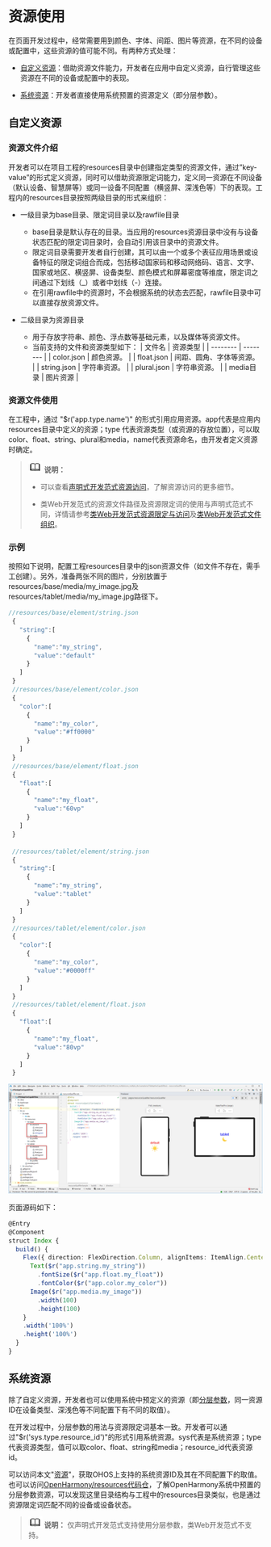 # 资源使用


在页面开发过程中，经常需要用到颜色、字体、间距、图片等资源，在不同的设备或配置中，这些资源的值可能不同。有两种方式处理：


- [自定义资源](#自定义资源)：借助资源文件能力，开发者在应用中自定义资源，自行管理这些资源在不同的设备或配置中的表现。

- [系统资源](#系统资源)：开发者直接使用系统预置的资源定义（即分层参数）。


## 自定义资源


### 资源文件介绍

开发者可以在项目工程的resources目录中创建指定类型的资源文件，通过”key-value”的形式定义资源，同时可以借助资源限定词能力，定义同一资源在不同设备（默认设备、智慧屏等）或同一设备不同配置（横竖屏、深浅色等）下的表现。工程内的resources目录按照两级目录的形式来组织：

- 一级目录为base目录、限定词目录以及rawfile目录
  - base目录是默认存在的目录。当应用的resources资源目录中没有与设备状态匹配的限定词目录时，会自动引用该目录中的资源文件。
  - 限定词目录需要开发者自行创建，其可以由一个或多个表征应用场景或设备特征的限定词组合而成，包括移动国家码和移动网络码、语言、文字、国家或地区、横竖屏、设备类型、颜色模式和屏幕密度等维度，限定词之间通过下划线（_）或者中划线（-）连接。
  - 在引用rawfile中的资源时，不会根据系统的状态去匹配，rawfile目录中可以直接存放资源文件。

- 二级目录为资源目录
  - 用于存放字符串、颜色、浮点数等基础元素，以及媒体等资源文件。
  - 当前支持的文件和资源类型如下：
       | 文件名 | 资源类型 |
     | -------- | -------- |
     | color.json | 颜色资源。 |
     | float.json | 间距、圆角、字体等资源。 |
     | string.json | 字符串资源。 |
     | plural.json | 字符串资源。 |
     | media目录 | 图片资源 |


### 资源文件使用

在工程中，通过 "$r('app.type.name')" 的形式引用应用资源。app代表是应用内resources目录中定义的资源；type 代表资源类型（或资源的存放位置），可以取 color、float、string、plural和media，name代表资源命名，由开发者定义资源时确定。

> ![icon-note.gif](public_sys-resources/icon-note.gif) **说明：**
> - 可以查看[声明式开发范式资源访问](../../ui/ts-application-resource-access.md)，了解资源访问的更多细节。
> 
> - 类Web开发范式的资源文件路径及资源限定词的使用与声明式范式不同，详情请参考[类Web开发范式资源限定与访问](../../ui/js-framework-resource-restriction.md)及[类Web开发范式文件组织](../../ui/js-framework-file.md)。


### 示例

按照如下说明，配置工程resources目录中的json资源文件（如文件不存在，需手工创建）。另外，准备两张不同的图片，分别放置于resources/base/media/my_image.jpg及resources/tablet/media/my_image.jpg路径下。


```ts
//resources/base/element/string.json
 {
   "string":[
     {
       "name":"my_string",
       "value":"default"
     }
   ]
 }
 //resources/base/element/color.json
 {
   "color":[
     {
       "name":"my_color",
       "value":"#ff0000"
     }
   ]
 }
 //resources/base/element/float.json
 {
   "float":[
     {
       "name":"my_float",
       "value":"60vp"
     }
   ]
 }

 //resources/tablet/element/string.json
 {
   "string":[
     {
       "name":"my_string",
       "value":"tablet"
     }
   ]
 }
 //resources/tablet/element/color.json
 {
   "color":[
     {
       "name":"my_color",
       "value":"#0000ff"
     }
   ]
 }
 //resources/tablet/element/float.json
 {
   "float":[
     {
       "name":"my_float",
       "value":"80vp"
     }
   ]
 }
```

![zh-cn_image_0000001267577314](figures/zh-cn_image_0000001267577314.png)

页面源码如下：


```ts
@Entry
@Component
struct Index {
  build() {
    Flex({ direction: FlexDirection.Column, alignItems: ItemAlign.Center, justifyContent: FlexAlign.Center }) {
      Text($r("app.string.my_string"))
        .fontSize($r("app.float.my_float"))
        .fontColor($r("app.color.my_color"))
      Image($r("app.media.my_image"))
        .width(100)
        .height(100)
    }
    .width('100%')
    .height('100%')
  }
}
```


## 系统资源

除了自定义资源，开发者也可以使用系统中预定义的资源（即[分层参数](visual-style-basics.md)，同一资源ID在设备类型、深浅色等不同配置下有不同的取值）。

在开发过程中，分层参数的用法与资源限定词基本一致。开发者可以通过"$r('sys.type.resource_id')"的形式引用系统资源。sys代表是系统资源；type代表资源类型，值可以取color、float、string和media；resource_id代表资源id。

可以访问本文"[资源](resource.md)"，获取OHOS上支持的系统资源ID及其在不同配置下的取值。也可以访问[OpenHarmony/resources代码仓](https://gitee.com/openharmony/resources/tree/master/systemres/main/resources)，了解OpenHarmony系统中预置的分层参数资源，可以发现这里目录结构与工程中的resources目录类似，也是通过资源限定词匹配不同的设备或设备状态。

> ![icon-note.gif](public_sys-resources/icon-note.gif) **说明：**
> 仅声明式开发范式支持使用分层参数，类Web开发范式不支持。
